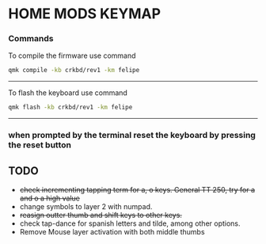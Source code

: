 # HOME MODS KEYMAP

### Commands

To compile the firmware use command

```bash
qmk compile -kb crkbd/rev1 -km felipe
```

---

To flash the keyboard use command

```bash
qmk flash -kb crkbd/rev1 -km felipe
```

---

### when prompted by the terminal reset the keyboard by pressing the reset button

## TODO

- ~~check incrementing tapping term for a, o keys. General TT 250, try for a and o a high value~~
- change symbols to layer 2 with numpad.
- ~~reasign outter thumb and shift keys to other keys.~~
- check tap-dance for spanish letters and tilde, among other options.
- Remove Mouse layer activation with both middle thumbs
